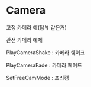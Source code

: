 # Camera

고정 카메라 예\(탑뷰 같은거\) 

관전 카메라 예제 

PlayCameraShake : 카메라 쉐이크 

PlayCameraFade : 카메라 페이드 

SetFreeCamMode : 프리캠 

